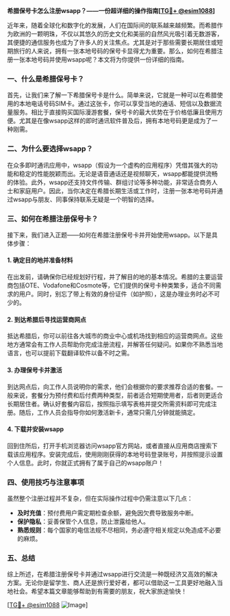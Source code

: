 **希腊保号卡怎么注册wsapp？——一份超详细的操作指南[[TG💪+ @esim1088](https://t.me/s/esim1088)]**

近年来，随着全球化和数字化的发展，人们在国际间的联系越来越频繁。而希腊作为欧洲的一颗明珠，不仅以其悠久的历史文化和美丽的自然风光吸引着无数游客，其便捷的通信服务也成为了许多人的关注焦点。尤其是对于那些需要长期居住或短期旅行的人来说，拥有一张本地号码的保号卡显得尤为重要。那么，如何在希腊注册一张本地号码并使用wsapp呢？本文将为你提供一份详细的指南。

### 一、什么是希腊保号卡？

首先，让我们来了解一下希腊保号卡是什么。简单来说，它就是一种可以在希腊使用的本地电话号码SIM卡。通过这张卡，你可以享受当地的通话、短信以及数据流量服务。相比于直接购买国际漫游套餐，保号卡的最大优势在于价格低廉且使用方便。尤其是在像wsapp这样的即时通讯软件普及后，拥有本地号码更是成为了一种刚需。

### 二、为什么要选择wsapp？

在众多即时通讯应用中，wsapp（假设为一个虚构的应用程序）凭借其强大的功能和稳定的性能脱颖而出。无论是语音通话还是视频聊天，wsapp都能提供流畅的体验。此外，wsapp还支持文件传输、群组讨论等多种功能，非常适合商务人士和家庭用户。因此，当你决定在希腊长期生活或工作时，注册一张本地号码并通过wsapp与朋友、同事保持联系无疑是一个明智的选择。

### 三、如何在希腊注册保号卡？

接下来，我们进入正题——如何在希腊注册保号卡并开始使用wsapp。以下是具体步骤：

#### 1. 确定目的地并准备材料

在出发前，请确保你已经规划好行程，并了解目的地的基本情况。希腊的主要运营商包括OTE、Vodafone和Cosmote等，它们提供的保号卡种类繁多，适合不同需求的用户。同时，别忘了带上有效的身份证件（如护照），这是办理业务时必不可少的。

#### 2. 到达希腊后寻找运营商网点

抵达希腊后，你可以前往各大城市的商业中心或机场找到相应的运营商网点。这些地方通常会有工作人员帮助你完成注册流程，并解答任何疑问。如果你不熟悉当地语言，也可以提前下载翻译软件以备不时之需。

#### 3. 办理保号卡并激活

到达网点后，向工作人员说明你的需求，他们会根据你的要求推荐合适的套餐。一般来说，套餐分为预付费和后付费两种类型，前者适合短期使用者，后者则更适合长期居住者。确认好套餐内容后，按照指示填写表格并提交所需资料即可完成注册。随后，工作人员会指导你如何激活新卡，通常只需几分钟就能搞定。

#### 4. 下载并安装wsapp

回到住所后，打开手机浏览器访问wsapp官方网站，或者直接从应用商店搜索下载该应用程序。安装完成后，使用刚刚获得的本地号码登录账号，并按照提示设置个人信息。此时，你就正式拥有了属于自己的wsapp账户！

### 四、使用技巧与注意事项

虽然整个注册过程并不复杂，但在实际操作过程中仍需注意以下几点：

- **及时充值**：预付费用户需定期检查余额，避免因欠费导致服务中断。
- **保护隐私**：妥善保管个人信息，防止泄露给他人。
- **熟悉规则**：每个国家的电信法规不尽相同，务必遵守相关规定以免造成不必要的麻烦。

### 五、总结

综上所述，在希腊注册保号卡并通过wsapp进行交流是一种既经济又高效的解决方案。无论你是留学生、商人还是旅行爱好者，都可以借助这一工具更好地融入当地社会。希望本篇文章能够帮助到有需要的朋友，祝大家旅途愉快！

[[TG💪+ @esim1088](https://t.me/s/esim1088) ![Image](https://i.postimg.cc/4NQfJmqS/Snipaste-2025-05-13-00-14-12.png)]